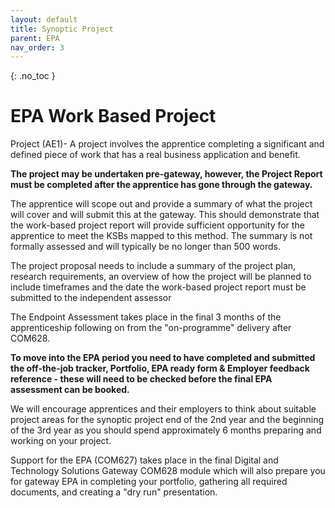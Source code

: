 ```yaml
---
layout: default
title: Synoptic Project
parent: EPA
nav_order: 3
---
```


{: .no_toc }

# EPA Work Based Project


Project (AE1)- A project involves the apprentice completing a significant and defined piece of work that has a real business application and benefit. 

 **The project may be undertaken pre-gateway, however, the Project Report must be completed after the apprentice has gone through the gateway.**

The apprentice will scope out and provide a summary of what the project will cover and will submit this at the gateway. This should demonstrate that the work-based project report will provide sufficient opportunity for the apprentice to meet the KSBs mapped to this method. The summary is not formally assessed and will typically be no longer than 500 words.

The project proposal needs to include a summary of the project plan, research requirements, an overview of how the project will be planned to include timeframes and the date the work-based project report must be submitted to the independent assessor


The Endpoint Assessment takes place in the final 3 months of the apprenticeship following on from the "on-programme" delivery after COM628.

**To move into the EPA period you need to have completed and submitted the off-the-job tracker, Portfolio, EPA ready form & Employer feedback reference - these will need to be checked before the final EPA assessment can be booked.**  
  
We will encourage apprentices and their employers to think about suitable project areas for the synoptic project end of the 2nd year and the beginning of the 3rd year as you should spend approximately 6 months preparing and working on your project.

Support for the EPA (COM627) takes place in the final Digital and Technology Solutions Gateway COM628 module which will also prepare you for gateway EPA in completing your portfolio, gathering all required documents, and creating a "dry run" presentation.